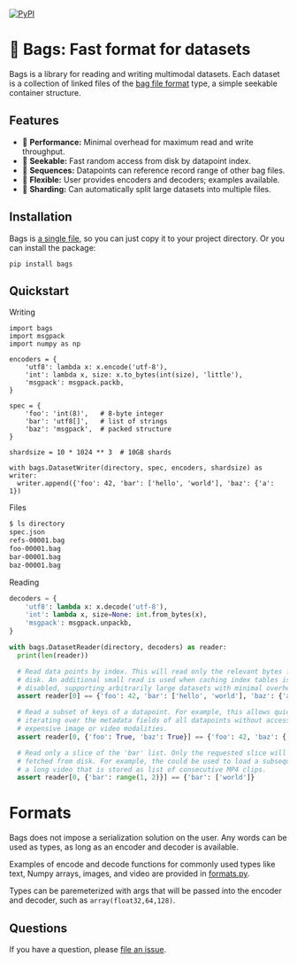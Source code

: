 [![PyPI](https://img.shields.io/pypi/v/bags.svg)](https://pypi.python.org/pypi/bags/#history)

# 👜 Bags: Fast format for datasets

Bags is a library for reading and writing multimodal datasets. Each dataset is
a collection of linked files of the [bag file format][bag] type, a simple
seekable container structure.

[bag]: ...

## Features

- 🚀 **Performance:** Minimal overhead for maximum read and write throughput.
- 🔎 **Seekable:** Fast random access from disk by datapoint index.
- 🛞 **Sequences:** Datapoints can reference record range of other bag files.
- 👻 **Flexible:** User provides encoders and decoders; examples available.
- 🧩 **Sharding:** Can automatically split large datasets into multiple files.

## Installation

Bags is [a single file][file], so you can just copy it to your project
directory. Or you can install the package:

```
pip install bags
```

[file]: https://github.com/danijar/bags/blob/main/bags/bags.py

## Quickstart

Writing

```python3
import bags
import msgpack
import numpy as np

encoders = {
    'utf8': lambda x: x.encode('utf-8'),
    'int': lambda x, size: x.to_bytes(int(size), 'little'),
    'msgpack': msgpack.packb,
}

spec = {
    'foo': 'int(8)',   # 8-byte integer
    'bar': 'utf8[]',   # list of strings
    'baz': 'msgpack',  # packed structure
}

shardsize = 10 * 1024 ** 3  # 10GB shards

with bags.DatasetWriter(directory, spec, encoders, shardsize) as writer:
  writer.append({'foo': 42, 'bar': ['hello', 'world'], 'baz': {'a': 1})
```

Files

```sh
$ ls directory
spec.json
refs-00001.bag
foo-00001.bag
bar-00001.bag
baz-00001.bag
```

Reading

```python
decoders = {
    'utf8': lambda x: x.decode('utf-8'),
    'int': lambda x, size=None: int.from_bytes(x),
    'msgpack': msgpack.unpackb,
}

with bags.DatasetReader(directory, decoders) as reader:
  print(len(reader))

  # Read data points by index. This will read only the relevant bytes from
  # disk. An additional small read is used when caching index tables is
  # disabled, supporting arbitrarily large datasets with minimal overhead.
  assert reader[0] == {'foo': 42, 'bar': ['hello', 'world'], 'baz': {'a': 1}

  # Read a subset of keys of a datapoint. For example, this allows quickly
  # iterating over the metadata fields of all datapoints without accessing
  # expensive image or video modalities.
  assert reader[0, {'foo': True, 'baz': True}] == {'foo': 42, 'baz': {'a': 1}}

  # Read only a slice of the 'bar' list. Only the requested slice will be
  # fetched from disk. For example, the could be used to load a subsequence of
  # a long video that is stored as list of consecutive MP4 clips.
  assert reader[0, {'bar': range(1, 2)}] == {'bar': ['world']}
```

# Formats

Bags does not impose a serialization solution on the user. Any words can be
used as types, as long as an encoder and decoder is available.

Examples of encode and decode functions for commonly used types like text,
Numpy arrays, images, and video are provided in [formats.py][formats].

Types can be paremeterized with args that will be passed into the encoder and
decoder, such as `array(float32,64,128)`.

[formats]: https://github.com/danijar/bags/blob/main/bags/formats.py

## Questions

If you have a question, please [file an issue][issues].

[issues]: https://github.com/danijar/bags/issues


